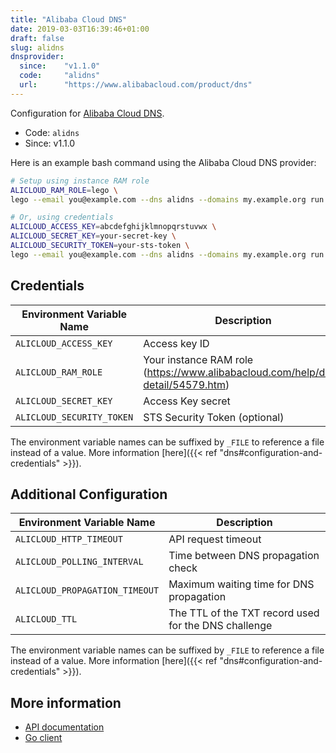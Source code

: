 ```yaml
---
title: "Alibaba Cloud DNS"
date: 2019-03-03T16:39:46+01:00
draft: false
slug: alidns
dnsprovider:
  since:    "v1.1.0"
  code:     "alidns"
  url:      "https://www.alibabacloud.com/product/dns"
---
```


<!-- THIS DOCUMENTATION IS AUTO-GENERATED. PLEASE DO NOT EDIT. -->
<!-- providers/dns/alidns/alidns.toml -->
<!-- THIS DOCUMENTATION IS AUTO-GENERATED. PLEASE DO NOT EDIT. -->


Configuration for [Alibaba Cloud DNS](https://www.alibabacloud.com/product/dns).


<!--more-->

- Code: `alidns`
- Since: v1.1.0


Here is an example bash command using the Alibaba Cloud DNS provider:

```bash
# Setup using instance RAM role
ALICLOUD_RAM_ROLE=lego \
lego --email you@example.com --dns alidns --domains my.example.org run

# Or, using credentials
ALICLOUD_ACCESS_KEY=abcdefghijklmnopqrstuvwx \
ALICLOUD_SECRET_KEY=your-secret-key \
ALICLOUD_SECURITY_TOKEN=your-sts-token \
lego --email you@example.com --dns alidns --domains my.example.org run
```




## Credentials

| Environment Variable Name | Description |
|-----------------------|-------------|
| `ALICLOUD_ACCESS_KEY` | Access key ID |
| `ALICLOUD_RAM_ROLE` | Your instance RAM role (https://www.alibabacloud.com/help/doc-detail/54579.htm) |
| `ALICLOUD_SECRET_KEY` | Access Key secret |
| `ALICLOUD_SECURITY_TOKEN` | STS Security Token (optional) |

The environment variable names can be suffixed by `_FILE` to reference a file instead of a value.
More information [here]({{< ref "dns#configuration-and-credentials" >}}).


## Additional Configuration

| Environment Variable Name | Description |
|--------------------------------|-------------|
| `ALICLOUD_HTTP_TIMEOUT` | API request timeout |
| `ALICLOUD_POLLING_INTERVAL` | Time between DNS propagation check |
| `ALICLOUD_PROPAGATION_TIMEOUT` | Maximum waiting time for DNS propagation |
| `ALICLOUD_TTL` | The TTL of the TXT record used for the DNS challenge |

The environment variable names can be suffixed by `_FILE` to reference a file instead of a value.
More information [here]({{< ref "dns#configuration-and-credentials" >}}).




## More information

- [API documentation](https://www.alibabacloud.com/help/doc-detail/42875.htm)
- [Go client](https://github.com/aliyun/alibaba-cloud-sdk-go)

<!-- THIS DOCUMENTATION IS AUTO-GENERATED. PLEASE DO NOT EDIT. -->
<!-- providers/dns/alidns/alidns.toml -->
<!-- THIS DOCUMENTATION IS AUTO-GENERATED. PLEASE DO NOT EDIT. -->
